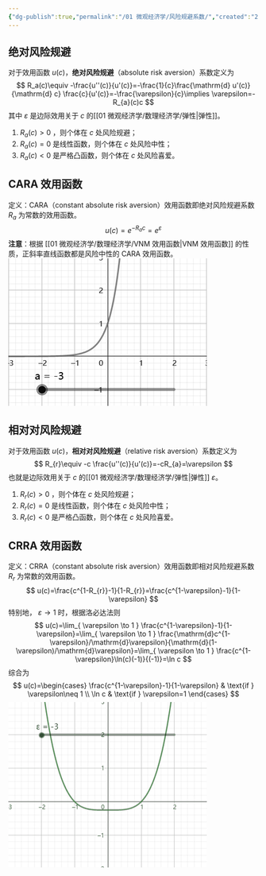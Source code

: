 ```yaml
---
{"dg-publish":true,"permalink":"/01 微观经济学/风险规避系数/","created":"2024-06-14T20:08:27.564+08:00","updated":"2024-06-16T15:10:32.577+08:00"}
---
```


## 绝对风险规避

对于效用函数 $u(c)$，**绝对风险规避**（absolute risk aversion）系数定义为
$$
R_a(c)\equiv -\frac{u''(c)}{u'(c)}=-\frac{1}{c}\frac{\mathrm{d} u'(c)}{\mathrm{d} c} \frac{c}{u'(c)}=-\frac{\varepsilon}{c}\implies \varepsilon=-R_{a}(c)c
$$
其中 $\varepsilon$ 是边际效用关于 $c$ 的[[01 微观经济学/数理经济学/弹性\|弹性]]。

1. $R_a(c)>0$ ，则个体在 $c$ 处风险规避；
2. $R_a(c)=0$ 是线性函数，则个体在 $c$ 处风险中性；
3. $R_a(c)<0$ 是严格凸函数，则个体在 $c$ 处风险喜爱。
## CARA 效用函数

定义：CARA（constant absolute risk aversion）效用函数即绝对风险规避系数 $R_{a}$ 为常数的效用函数。
$$
u(c)=e^{-R_{a}c} =e^\varepsilon
$$
**注意**：根据 [[01 微观经济学/数理经济学/VNM 效用函数\|VNM 效用函数]] 的性质，正斜率直线函数都是风险中性的 CARA 效用函数。
![CARA.gif](https://raw.githubusercontent.com/ykonut/picx-images-hosting/master/picgo/image-70a7a938452b9041d5e437933213c770.gif)


## 相对对风险规避

对于效用函数 $u(c)$，**相对对风险规避**（relative risk aversion）系数定义为
$$
R_{r}\equiv -c \frac{u''(c)}{u'(c)}=-cR_{a}=\varepsilon
$$
也就是边际效用关于 $c$ 的[[01 微观经济学/数理经济学/弹性\|弹性]] $\varepsilon$。

1. $R_r(c)>0$ ，则个体在 $c$ 处风险规避；
2. $R_r(c)=0$ 是线性函数，则个体在 $c$ 处风险中性；
3. $R_r(c)<0$ 是严格凸函数，则个体在 $c$ 处风险喜爱。
## CRRA 效用函数

定义：CRRA（constant absolute risk aversion）效用函数即相对风险规避系数 $R_{r}$ 为常数的效用函数。
$$
u(c)=\frac{c^{1-R_{r}}-1}{1-R_{r}}=\frac{c^{1-\varepsilon}-1}{1-\varepsilon}
$$
特别地， $\varepsilon\to1$ 时，根据洛必达法则
$$
u(c)=\lim_{ \varepsilon \to 1 } \frac{c^{1-\varepsilon}-1}{1-\varepsilon}=\lim_{ \varepsilon \to 1 } \frac{\mathrm{d}c^{1-\varepsilon}/\mathrm{d}\varepsilon}{\mathrm{d}(1-\varepsilon)/\mathrm{d}\varepsilon}=\lim_{ \varepsilon \to 1 } \frac{c^{1-\varepsilon}\ln(c)(-1)}{(-1)}=\ln c
$$
综合为
$$
u(c)=\begin{cases}
\frac{c^{1-\varepsilon}-1}{1-\varepsilon} & \text{if } \varepsilon\neq 1 \\
\ln c & \text{if } \varepsilon=1
\end{cases}
$$
![image.gif](https://raw.githubusercontent.com/ykonut/picx-images-hosting/master/picgo/image-d46f04215bce29a8c2c80d92f097d96a.gif)
